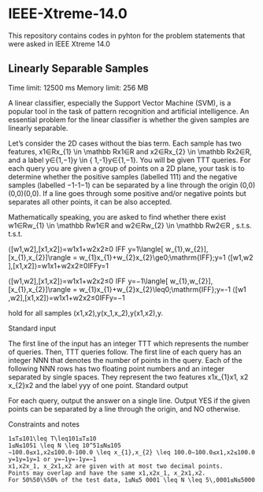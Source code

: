 # IEEE-Xtreme-14.0
This repository contains codes in pyhton for the problem statements that were asked in IEEE Xtreme 14.0
## Linearly Separable Samples
Time limit: 12500 ms
Memory limit: 256 MB

A linear classifier, especially the Support Vector Machine (SVM), is a popular tool in the task of pattern recognition and artificial intelligence. An essential problem for the linear classifier is whether the given samples are linearly separable.

Let’s consider the 2D cases without the bias term. Each sample has two features, x1∈Rx_{1} \in \mathbb Rx1​∈R and x2∈Rx_{2} \in \mathbb Rx2​∈R, and a label y∈{1,−1}y \in \{ 1,-1\}y∈{1,−1}. You will be given TTT queries. For each query you are given a group of points on a 2D plane, your task is to determine whether the positive samples (labelled 111) and the negative samples (labelled −1-1−1) can be separated by a line through the origin (0,0)(0,0)(0,0). If a line goes through some positive and/or negative points but separates all other points, it can be also accepted.

Mathematically speaking, you are asked to find whether there exist w1∈Rw_{1} \in \mathbb Rw1​∈R and w2∈Rw_{2} \in \mathbb Rw2​∈R , s.t.s. t.s.t.

⟨[w1,w2],[x1,x2]⟩=w1x1+w2x2≥0  IFF  y=1\langle[ w_{1},w_{2}], [x_{1},x_{2}]\rangle = w_{1}x_{1}+w_{2}x_{2}\ge0\;\mathrm{IFF}\;y=1 ⟨[w1​,w2​],[x1​,x2​]⟩=w1​x1​+w2​x2​≥0IFFy=1

⟨[w1,w2],[x1,x2]⟩=w1x1+w2x2≤0  IFF  y=−1\langle[ w_{1},w_{2}], [x_{1},x_{2}]\rangle = w_{1}x_{1}+w_{2}x_{2}\leq0\;\mathrm{IFF}\;y=-1 ⟨[w1​,w2​],[x1​,x2​]⟩=w1​x1​+w2​x2​≤0IFFy=−1

hold for all samples (x1,x2),y(x_1,x_2),y(x1​,x2​),y.

Standard input

The first line of the input has an integer TTT which represents the number of queries. Then, TTT queries follow. The first line of each query has an integer NNN that denotes the number of points in the query. Each of the following NNN rows has two floating point numbers and an integer separated by single spaces. They represent the two features x1x_{1}x1​, x2 x_{2}x2​ and the label yyy of one point.
Standard output

For each query, output the answer on a single line. Output YES if the given points can be separated by a line through the origin, and NO otherwise.

Constraints and notes

    1≤T≤101\leq T\leq101≤T≤10
    1≤N≤1051 \leq N \leq 10^51≤N≤105
    −100.0≤x1,x2≤100.0-100.0 \leq x_{1},x_{2} \leq 100.0−100.0≤x1​,x2​≤100.0
    y=1y=1y=1 or y=−1y=-1y=−1
    x1,x2x_1, x_2x1​,x2​ are given with at most two decimal points.
    Points may overlap and have the same x1,x2x_1, x_2x1​,x2​.
    For 50%50\%50% of the test data, 1≤N≤5 0001 \leq N \leq 5\,0001≤N≤5000 
